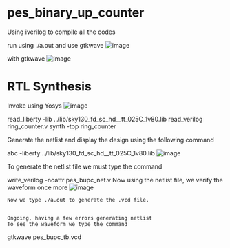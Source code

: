 # pes_binary_up_counter

Using iverilog to compile all the codes

run using ./a.out
and use gtkwave
![image](https://github.com/aaronghosh/pes_uart/assets/124378527/d91a1ed8-e67c-4d56-b3c5-2e7f73ad05f2)

with gtkwave
![image](https://github.com/aaronghosh/pes_uart/assets/124378527/3f9b6e5b-ec70-487a-b879-dab94da6ad35)

# RTL Synthesis

Invoke using Yosys
![image](https://github.com/aaronghosh/pes_uart/assets/124378527/6d560e08-3871-4c47-8814-7f6a877c0539)

 read_liberty -lib ../lib/sky130_fd_sc_hd__tt_025C_1v80.lib
 read_verilog ring_counter.v
 synth -top ring_counter

Generate the netlist
and display the design using the following command

abc -liberty ../lib/sky130_fd_sc_hd__tt_025C_1v80.lib
![image](https://github.com/aaronghosh/pes_bupc/assets/124378527/23fa9c79-46d8-4e83-bc5f-463860b7be95)

To generate the netlist file we must type the command

write_verilog -noattr pes_bupc_net.v
Now using the netlist file, we verify the waveform once more
![image](https://github.com/aaronghosh/pes_bupc/assets/124378527/0102de2d-ef70-4705-acd7-e54b58c5cb18)


    Now we type ./a.out to generate the .vcd file.


    Ongoing, having a few errors generating netlist
    To see the waveform we type the command

gtkwave pes_bupc_tb.vcd

